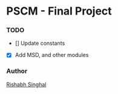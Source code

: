 # PSCM - Final Project


### TODO

- [] Update constants

- [x] Add MSD, and other modules


### Author

[Rishabh Singhal](https://rish-singhal.github.io)
